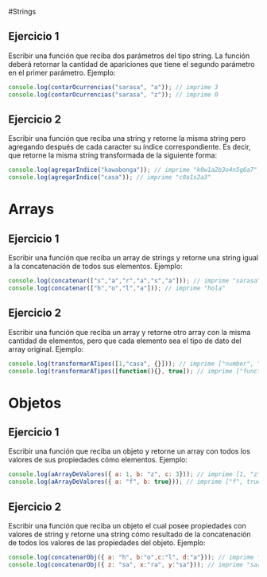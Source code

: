 #Strings
## Ejercicio 1 
Escribir una función que reciba dos parámetros del tipo string. La función deberá retornar la cantidad de apariciones que tiene el segundo parámetro en el primer parámetro. Ejemplo:

```js
console.log(contarOcurrencias("sarasa", "a")); // imprime 3
console.log(contarOcurrencias("sarasa", "z")); // imprime 0
```
## Ejercicio 2
Escribir una función que reciba una string y retorne la misma string pero agregando después de cada caracter su í­ndice correspondiente. Es decir, que retorne la misma string transformada de la siguiente forma:
```js
console.log(agregarIndice("kawabonga")); // imprime "k0w1a2b3o4n5g6a7"
console.log(agregarIndice("casa")); // imprime "c0a1s2a3"
```

# Arrays
## Ejercicio 1
Escribir una función que reciba un array de strings y retorne una string igual a la concatenación de todos sus elementos. Ejemplo:
```js
console.log(concatenar(["s","a","r","a","s","a"])); // imprime "sarasa"
console.log(concatenar(["h","o","l","a"])); // imprime "hola"
```
## Ejercicio 2
Escribir una función que reciba un array y retorne otro array con la misma cantidad de elementos, pero que cada elemento sea el tipo de dato del array original. Ejemplo:

```js
console.log(transformarATipos([1,"casa", {}])); // imprime ["number", "string", "object"]
console.log(transformarATipos([function(){}, true]); // imprime ["function", "boolean"]
```

# Objetos
## Ejercicio 1
Escribir una función que reciba un objeto y retorne un array con todos los valores de sus propiedades cómo elementos. Ejemplo:
```js
console.log(aArrayDeValores({ a: 1, b: "z", c: 3})); // imprime [1, "z",3]
console.log(aArrayDeValores({ a: "f", b: true})); // imprime ["f", true]
```
## Ejercicio 2
Escribir una función que reciba un objeto el cual posee propiedades con valores de string y retorne una string cómo resultado de la concatenación de todos los valores de las propiedades del objeto. Ejemplo:
```js
console.log(concatenarObj({ a: "h", b:"o",c:"l", d:"a"})); // imprime "hola"
console.log(concatenarObj({ z: "sa", x:"ra", y:"sa"})); // imprime "sarasa"
```